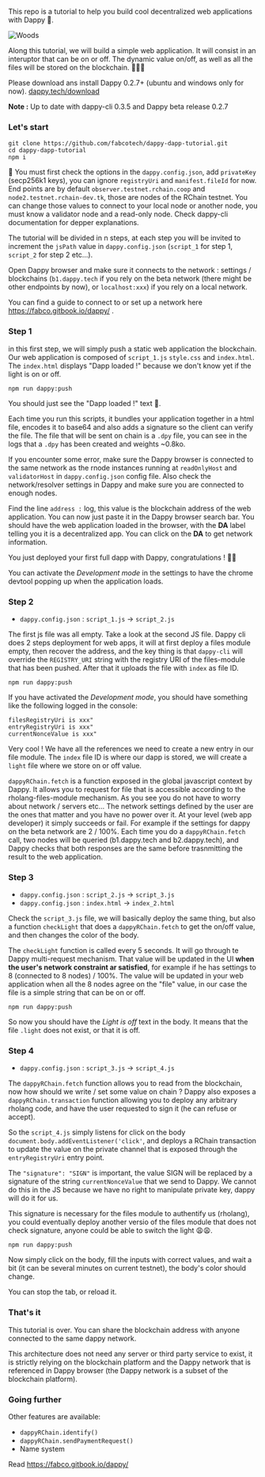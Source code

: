 This repo is a tutorial to help you build cool decentralized web applications with Dappy 🐸.

![Woods](https://images.pexels.com/photos/4827/nature-forest-trees-fog.jpeg?auto=compress&cs=tinysrgb&dpr=2&h=200&w=460)

Along this tutorial, we will build a simple web application. It will consist in an interuptor that can be on or off. The dynamic value on/off, as well as all the files will be stored on the blockchain. 🙉🙉🙉

Please download ans install Dappy 0.2.7+ (ubuntu and windows only for now). [dappy.tech/download](https://dappy.tech/download)

**Note :** Up to date with dappy-cli 0.3.5 and Dappy beta release 0.2.7

### Let's start

```
git clone https://github.com/fabcotech/dappy-dapp-tutorial.git
cd dappy-dapp-tutorial
npm i
```

🧐 You must first check the options in the `dappy.config.json`, add `privateKey` (secp256k1 keys), you can ignore `registryUri` and `manifest.fileId` for now. End points are by default `observer.testnet.rchain.coop` and `node2.testnet.rchain-dev.tk`, those are nodes of the RChain testnet. You can change those values to connect to your local node or another node, you must know a validator node and a read-only node. Check dappy-cli documentation for depper explanations.

The tutorial will be divided in n steps, at each step you will be invited to increment the `jsPath` value in `dappy.config.json` (`script_1` for step 1, `script_2` for step 2 etc...).

Open Dappy browser and make sure it connects to the network : settings / blockchains (`b1.dappy.tech` if you rely on the beta network (there might be other endpoints by now), or `localhost:xxx`) if you rely on a local network.

You can find a guide to connect to or set up a network here https://fabco.gitbook.io/dappy/ .

### Step 1

in this first step, we will simply push a static web application the blockchain. Our web application is composed of `script_1.js` `style.css` and `index.html`. The `index.html` displays "Dapp loaded !" because we don't know yet if the light is on or off.

```
npm run dappy:push
```

You should just see the "Dapp loaded !" text 🤡.

Each time you run this scripts, it bundles your application together in a html file, encodes it to base64 and also adds a signature so the client can verify the file. The file that will be sent on chain is a `.dpy` file, you can see in the logs that a `.dpy` has been created and weights ~0.8ko.

If you encounter some error, make sure the Dappy browser is connected to the same network as the rnode instances running at `readOnlyHost` and `validatorHost` in `dappy.config.json` config file. Also check the network/resolver settings in Dappy and make sure you are connected to enough nodes.

Find the line `address :` log, this value is the blockchain address of the web application. You can now just paste it in the Dappy browser search bar. You should have the web application loaded in the browser, with the **DA** label telling you it is a decentralized app. You can click on the **DA** to get network information.

You just deployed your first full dapp with Dappy, congratulations ! 🥳🥳

You can activate the _Development mode_ in the settings to have the chrome devtool popping up when the application loads.

### Step 2

- `dappy.config.json` : `script_1.js` -> `script_2.js`

The first js file was all empty. Take a look at the second JS file. Dappy cli does 2 steps deployment for web apps, it will at first deploy a files module empty, then recover the address, and the key thing is that `dappy-cli` will override the `REGISTRY_URI` string with the registry URI of the files-module that has been pushed. After that it uploads the file with `index` as file ID.

```
npm run dappy:push
```

If you have activated the _Development mode_, you should have something like the following logged in the console:

```
filesRegistryUri is xxx"
entryRegistryUri is xxx"
currentNonceValue is xxx"
```

Very cool ! We have all the references we need to create a new entry in our file module. The `index` file ID is where our dapp is stored, we will create a `light` file where we store on or off value.

`dappyRChain.fetch` is a function exposed in the global javascript context by Dappy. It allows you to request for file that is accessible according to the rholang-files-module mechanism. As you see you do not have to worry about network / servers etc... The network settings defined by the user are the ones that matter and you have no power over it. At your level (web app developer) it simply succeeds or fail. For example if the settings for dappy on the beta network are 2 / 100%. Each time you do a `dappyRChain.fetch` call, two nodes will be queried (b1.dappy.tech and b2.dappy.tech), and Dappy checks that both responses are the same before trasnmitting the result to the web application.

### Step 3

- `dappy.config.json` : `script_2.js` -> `script_3.js`
- `dappy.config.json` : `index.html` -> `index_2.html`

Check the `script_3.js` file, we will basically deploy the same thing, but also a function `checkLight` that does a `dappyRChain.fetch` to get the on/off value, and then changes the color of the body.

The `checkLight` function is called every 5 seconds. It will go through te Dappy multi-request mechanism. That value will be updated in the UI **when the user's network constraint ar satisfied**, for example if he has settings to 8 (connected to 8 nodes) / 100%. The value will be updated in your web application when all the 8 nodes agree on the "file" value, in our case the file is a simple string that can be on or off.

```
npm run dappy:push
```

So now you should have the _Light is off_ text in the body. It means that the file `.light` does not exist, or that it is off.

### Step 4

- `dappy.config.json` : `script_3.js` -> `script_4.js`

The `dappyRChain.fetch` function allows you to read from the blockchain, now how should we write / set some value on chain ? Dappy also exposes a `dappyRChain.transaction` function allowing you to deploy any arbitrary rholang code, and have the user requested to sign it (he can refuse or accept).

So the `script_4.js` simply listens for click on the body `document.body.addEventListener('click'`, and deploys a RChain transaction to update the value on the private channel that is exposed through the `entryRegistryUri` entry point.

The `"signature": "SIGN"` is important, the value SIGN will be replaced by a signature of the string `currentNonceValue` that we send to Dappy. We cannot do this in the JS because we have no right to manipulate private key, dappy will do it for us.

This signature is necessary for the files module to authentify us (rholang), you could eventually deploy another versio of the files module that does not check signature, anyone could be able to switch the light 😩😩.

```
npm run dappy:push
```

Now simply click on the body, fill the inputs with correct values, and wait a bit (it can be several minutes on current testnet), the body's color should change.

You can stop the tab, or reload it.

### That's it

This tutorial is over. You can share the blockchain address with anyone connected to the same dappy network.

This architecture does not need any server or third party service to exist, it is strictly relying on the blockchain platform and the Dappy network that is referenced in Dappy browser (the Dappy network is a subset of the blockchain platform).

### Going further

Other features are available:

- `dappyRChain.identify()`
- `dappyRChain.sendPaymentRequest()`
- Name system

Read https://fabco.gitbook.io/dappy/
